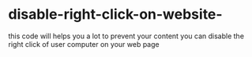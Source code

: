 # disable-right-click-on-website-
this code will helps you a lot to prevent your content you can disable the right click of user computer on your web page 
